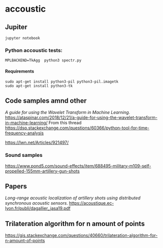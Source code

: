 # accoustic

## Jupiter

	jupyter notebook

### Python accoustic tests:

	MPLBACKEND=TkAgg  python3 spectr.py 

#### Requirements

	sudo apt-get install python3-pil python3-pil.imagetk
	sudo apt-get install python3-tk

## Code samples amnd other

*A guide for using the Wavelet Transform in Machine Learning*.
https://ataspinar.com/2018/12/21/a-guide-for-using-the-wavelet-transform-in-machine-learning/
From this thread https://dsp.stackexchange.com/questions/60366/python-tool-for-time-frequency-analysis


https://lwn.net/Articles/921497/

### Sound samples

https://www.pond5.com/sound-effects/item/688495-military-m109-self-propelled-155mm-artillery-gun-shots


## Papers

*Long-range acoustic localization of artillery shots using distributed synchronous acoustic sensors*.
https://acoustique.ec-lyon.fr/publi/dagallier_jasa19.pdf


## Trilateration algorithm for n amount of points

https://gis.stackexchange.com/questions/40660/trilateration-algorithm-for-n-amount-of-points
